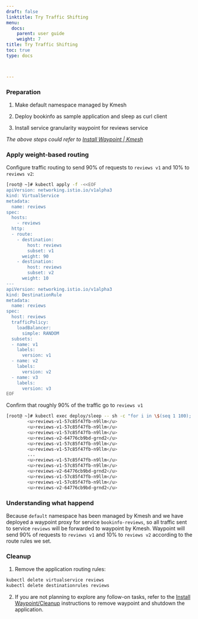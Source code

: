 ```yaml
---
draft: false
linktitle: Try Traffic Shifting
menu:
  docs:
    parent: user guide
    weight: 7
title: Try Traffic Shifting
toc: true
type: docs



---
```


### Preparation

1. Make default namespace managed by Kmesh

2. Deploy bookinfo as sample application and sleep as curl client

3. Install service granularity waypoint for reviews service

*The above steps could refer to [Install Waypoint | Kmesh](https://kmesh.net/en/docs/userguide/install_waypoint/#preparation)*

### Apply weight-based routing

Configure traffic routing to send 90% of requests to `reviews v1` and 10% to `reviews v2`:

```bash
[root@ ~]# kubectl apply -f -<<EOF
apiVersion: networking.istio.io/v1alpha3
kind: VirtualService
metadata:
  name: reviews
spec:
  hosts:
    - reviews
  http:
  - route:
    - destination:
        host: reviews
        subset: v1
      weight: 90
    - destination:
        host: reviews
        subset: v2
      weight: 10
---
apiVersion: networking.istio.io/v1alpha3
kind: DestinationRule
metadata:
  name: reviews
spec:
  host: reviews
  trafficPolicy:
    loadBalancer:
      simple: RANDOM
  subsets:
  - name: v1
    labels:
      version: v1
  - name: v2
    labels:
      version: v2
  - name: v3
    labels:
      version: v3
EOF
```

Confirm that roughly 90% of the traffic go to `reviews v1`

```bash
[root@ ~]# kubectl exec deploy/sleep -- sh -c "for i in \$(seq 1 100); do curl -s http://productpage:9080/productpage | grep reviews-v.-; done"
        <u>reviews-v1-57c85f47fb-n9llm</u>
        <u>reviews-v1-57c85f47fb-n9llm</u>
        <u>reviews-v1-57c85f47fb-n9llm</u>
        <u>reviews-v2-64776cb9bd-grnd2</u>
        <u>reviews-v1-57c85f47fb-n9llm</u>
        <u>reviews-v1-57c85f47fb-n9llm</u>
        ...
        <u>reviews-v1-57c85f47fb-n9llm</u>
        <u>reviews-v1-57c85f47fb-n9llm</u>
        <u>reviews-v2-64776cb9bd-grnd2</u>
        <u>reviews-v1-57c85f47fb-n9llm</u>
        <u>reviews-v1-57c85f47fb-n9llm</u>
        <u>reviews-v2-64776cb9bd-grnd2</u> 
```

### Understanding what happend

Because `default` namespace has been managed by Kmesh and we have deployed a waypoint proxy for service `bookinfo-reviews`, so all traffic sent to service `reviews` will be forwarded to waypoint by Kmesh. Waypoint will send 90% of requests to `reviews v1` and 10% to `reviews v2` according to the route rules we set.

### Cleanup

1. Remove the application routing rules:

```bash
kubectl delete virtualservice reviews
kubectl delete destinationrules reviews
```

2. If you are not planning to explore any follow-on tasks, refer to the [Install Waypoint/Cleanup](https://kmesh.net/en/docs/userguide/install_waypoint/#cleanup) instructions to remove waypoint and shutdown the application.